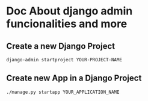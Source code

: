 # Doc About django admin funcionalities and more 

## Create a new Django Project

```
django-admin startproject YOUR-PROJECT-NAME
```

## Create new App in a Django Project
```
./manage.py startapp YOUR_APPLICATION_NAME
```


